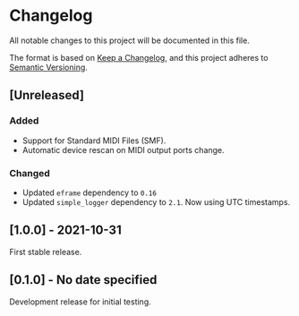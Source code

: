 # Changelog

All notable changes to this project will be documented in this file.

The format is based on [Keep a Changelog](https://keepachangelog.com/en/1.0.0/),
and this project adheres to [Semantic Versioning](https://semver.org/spec/v2.0.0.html).

## [Unreleased]

### Added

- Support for Standard MIDI Files (SMF).
- Automatic device rescan on MIDI output ports change.

### Changed

- Updated `eframe` dependency to `0.16`
- Updated `simple_logger` dependency to `2.1`. Now using UTC timestamps.

## [1.0.0] - 2021-10-31

First stable release.

## [0.1.0] - No date specified

Development release for initial testing.
